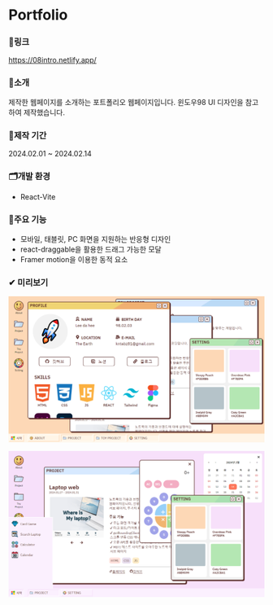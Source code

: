 # Portfolio

### 🔗링크
https://08intro.netlify.app/

### 🔎소개
제작한 웹페이지를 소개하는 포트폴리오 웹페이지입니다.
윈도우98 UI 디자인을 참고하여 제작했습니다.

### 📅제작 기간
2024.02.01 ~ 2024.02.14

### 🗂개발 환경
- React-Vite

### 🎈주요 기능
- 모바일, 태블릿, PC 화면을 지원하는 반응형 디자인
- react-draggable을 활용한 드래그 가능한 모달
- Framer motion을 이용한 동적 요소

### ✔ 미리보기
![preview](./public/img/preview/preview1.png)

![preview](./public/img/preview/preview2.png)


